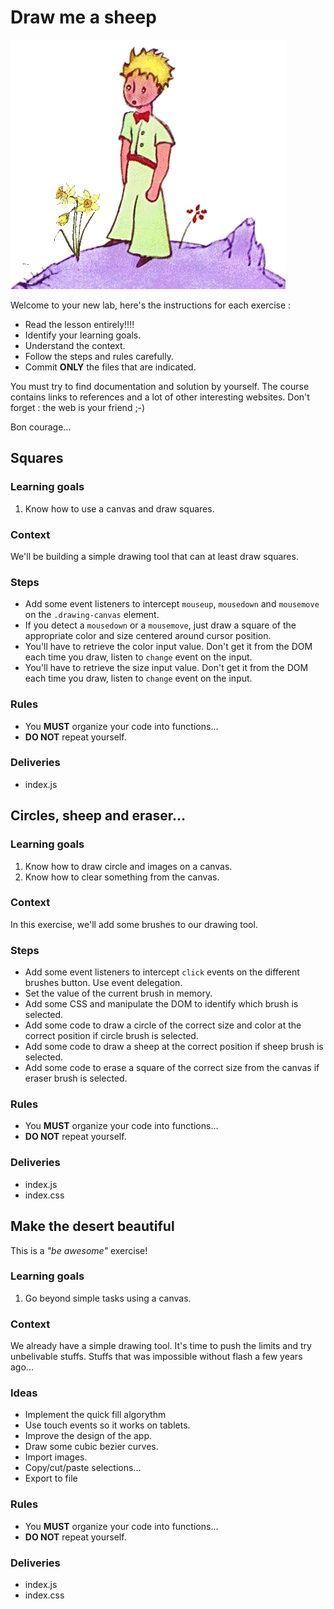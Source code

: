 <!-- title : Lab : Draw me a sheep -->
<!-- author : Hubert SABLONNIÈRE -->
<!-- description : Experimenting with canvas and SVG -->
<!-- keywords : javascript, canvas, SVG -->

<link href="../css/bootstrap.min.css" rel="stylesheet">
<link href="../css/bootstrap-responsive.min.css" rel="stylesheet">
<link href="../css/theme-2012-common.css" rel="stylesheet">
<link href="../css/theme-2012-lab.css" rel="stylesheet">
<link href="../css/hljs-github.css" rel="stylesheet">

# Draw me a sheep

<!-- toc -->

![lab-logo](../img/petit-prince.jpg)

Welcome to your new lab, here's the instructions for each exercise :

* Read the lesson entirely!!!!
* Identify your learning goals.
* Understand the context.
* Follow the steps and rules carefully.
* Commit **ONLY** the files that are indicated.

You must try to find documentation and solution by yourself. The course contains links to references and a lot of other interesting websites. Don't forget : the web is your friend ;-)

Bon courage...

## Squares

### Learning goals

1. Know how to use a canvas and draw squares.

### Context

We'll be building a simple drawing tool that can at least draw squares.

### Steps

* Add some event listeners to intercept `mouseup`, `mousedown` and `mousemove` on the `.drawing-canvas` element.
* If you detect a `mousedown` or a `mousemove`, just draw a square of the appropriate color and size centered around cursor position.
* You'll have to retrieve the color input value. Don't get it from the DOM each time you draw, listen to `change` event on the input.
* You'll have to retrieve the size input value. Don't get it from the DOM each time you draw, listen to `change` event on the input.

### Rules

* You **MUST** organize your code into functions...
* **DO NOT** repeat yourself.

### Deliveries

<!-- .deliveries -->
* index.js

## Circles, sheep and eraser...

### Learning goals

1. Know how to draw circle and images on a canvas.
1. Know how to clear something from the canvas.

### Context

In this exercise, we'll add some brushes to our drawing tool.

### Steps

* Add some event listeners to intercept `click` events on the different brushes button. Use event delegation.
* Set the value of the current brush in memory.
* Add some CSS and manipulate the DOM to identify which brush is selected.
* Add some code to draw a circle of the correct size and color at the correct position if circle brush is selected.
* Add some code to draw a sheep at the correct position if sheep brush is selected.
* Add some code to erase a square of the correct size from the canvas if eraser brush is selected.

### Rules

* You **MUST** organize your code into functions...
* **DO NOT** repeat yourself.

### Deliveries

<!-- .deliveries -->
* index.js
* index.css

## Make the desert beautiful

This is a *"be awesome"* exercise!

### Learning goals

1. Go beyond simple tasks using a canvas.

### Context

We already have a simple drawing tool. It's time to push the limits and try unbelivable stuffs. Stuffs that was impossible without flash a few years ago...

### Ideas

* Implement the quick fill algorythm
* Use touch events so it works on tablets.
* Improve the design of the app.
* Draw some cubic bezier curves.
* Import images.
* Copy/cut/paste selections...
* Export to file

### Rules

* You **MUST** organize your code into functions...
* **DO NOT** repeat yourself.

### Deliveries

<!-- .deliveries -->
* index.js
* index.css
